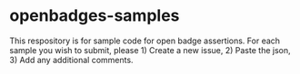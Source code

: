 # openbadges-samples
This respository is for sample code for open badge assertions. For each sample you wish to submit, please 1) Create a new issue, 2) Paste the json, 3) Add any additional comments.
